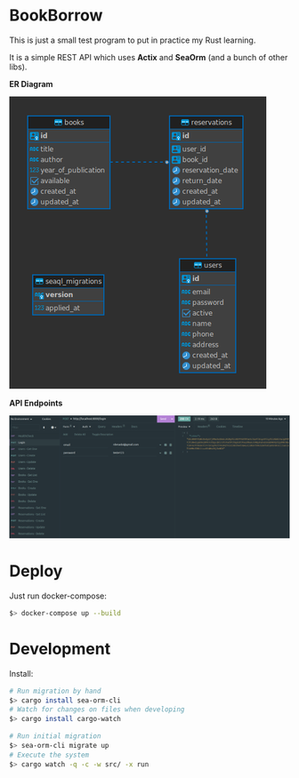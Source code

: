# BookBorrow

This is just a small test program to put in practice my Rust learning.

It is a simple REST API which uses **Actix** and **SeaOrm** (and a bunch of other libs).

**ER Diagram**

![ER Diagram](https://raw.githubusercontent.com/rdenadai/BookBorrow/master/assets/er_diagram.png)

**API Endpoints**

![API Endpoints](https://raw.githubusercontent.com/rdenadai/BookBorrow/master/assets/api_endpoints.png)

# Deploy

Just run docker-compose:

```bash
$> docker-compose up --build
```

# Development

Install:

```bash
# Run migration by hand
$> cargo install sea-orm-cli
# Watch for changes on files when developing
$> cargo install cargo-watch
```

```bash
# Run initial migration
$> sea-orm-cli migrate up
# Execute the system
$> cargo watch -q -c -w src/ -x run
```
